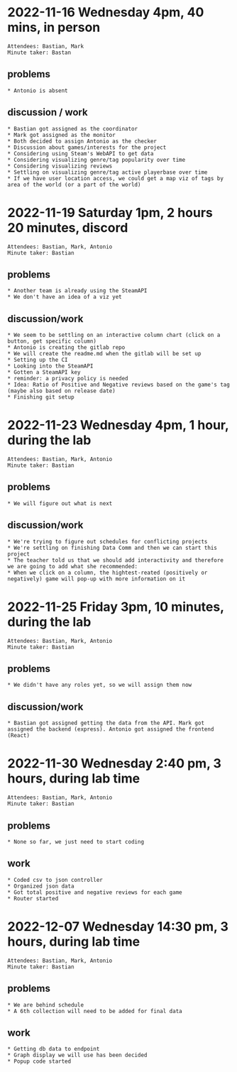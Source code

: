 # 2022-11-16 Wednesday 4pm, 40 mins, in person
    Attendees: Bastian, Mark
    Minute taker: Bastan
## problems
    * Antonio is absent 
## discussion / work
    * Bastian got assigned as the coordinator
    * Mark got assigned as the monitor
    * Both decided to assign Antonio as the checker
    * Discussion about games/interests for the project
    * Considering using Steam's WebAPI to get data
    * Considering visualizing genre/tag popularity over time
    * Considering visualizing reviews
    * Settling on visualizing genre/tag active playerbase over time
    * If we have user location access, we could get a map viz of tags by area of the world (or a part of the world)


# 2022-11-19 Saturday 1pm, 2 hours 20 minutes, discord
    Attendees: Bastian, Mark, Antonio
    Minute taker: Bastian
## problems
    * Another team is already using the SteamAPI
    * We don't have an idea of a viz yet
## discussion/work
    * We seem to be settling on an interactive column chart (click on a button, get specific column)
    * Antonio is creating the gitlab repo
    * We will create the readme.md when the gitlab will be set up
    * Setting up the CI
    * Looking into the SteamAPI
    * Gotten a SteamAPI key 
    * reminder: a privacy policy is needed
    * Idea: Ratio of Positive and Negative reviews based on the game's tag (maybe also based on release date)
    * Finishing git setup

# 2022-11-23 Wednesday 4pm, 1 hour, during the lab
    Attendees: Bastian, Mark, Antonio
    Minute taker: Bastian
## problems
    * We will figure out what is next
## discussion/work
    * We're trying to figure out schedules for conflicting projects
    * We're settling on finishing Data Comm and then we can start this project
    * The teacher told us that we should add interactivity and therefore we are going to add what she recommended:
    * When we click on a column, the hightest-reated (positively or negatively) game will pop-up with more information on it

# 2022-11-25 Friday 3pm, 10 minutes, during the lab
    Attendees: Bastian, Mark, Antonio
    Minute taker: Bastian
## problems
    * We didn't have any roles yet, so we will assign them now
## discussion/work
    * Bastian got assigned getting the data from the API. Mark got assigned the backend (express). Antonio got assigned the frontend (React)

# 2022-11-30 Wednesday 2:40 pm, 3 hours, during lab time
    Attendees: Bastian, Mark, Antonio
    Minute taker: Bastian
## problems
    * None so far, we just need to start coding
## work
    * Coded csv to json controller
    * Organized json data
    * Got total positive and negative reviews for each game
    * Router started

# 2022-12-07 Wednesday 14:30 pm, 3 hours, during lab time
    Attendees: Bastian, Mark, Antonio
    Minute taker: Bastian
## problems
    * We are behind schedule
    * A 6th collection will need to be added for final data
## work
    * Getting db data to endpoint
    * Graph display we will use has been decided
    * Popup code started
